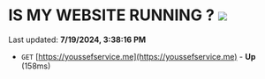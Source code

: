 # IS MY WEBSITE RUNNING ? [![](https://img.shields.io/static/v1?label=Sponsor&message=%E2%9D%A4&logo=GitHub&color=%23fe8e86)](https://github.com/sponsors/Youssef-Lehmam)

Last updated: **7/19/2024, 3:38:16 PM**

- `GET` [https://youssefservice.me](https://youssefservice.me) - **Up** (158ms)
